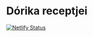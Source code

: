 # Dórika receptjei

[![Netlify Status](https://api.netlify.com/api/v1/badges/c08a53f9-b3b3-43df-bb65-6a37af1a0447/deploy-status)](https://app.netlify.com/sites/dorika-receptjei/deploys)
